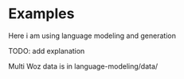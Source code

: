 # Examples

Here i am using language modeling and generation

TODO: add explanation

Multi Woz data is in language-modeling/data/
